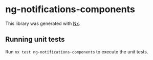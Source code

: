 # ng-notifications-components

This library was generated with [Nx](https://nx.dev).

## Running unit tests

Run `nx test ng-notifications-components` to execute the unit tests.
